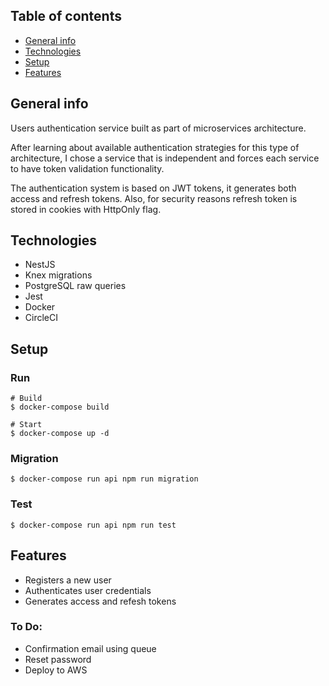 ## Table of contents
* [General info](#general-info)
* [Technologies](#technologies)
* [Setup](#setup)
* [Features](#features)

## General info
Users authentication service built as part of microservices architecture.

After learning about available authentication strategies for this type of architecture,
I chose a service that is independent and forces each service to have token validation functionality.

The authentication system is based on JWT tokens, it generates both access and refresh tokens.
Also, for security reasons refresh token is stored in cookies with HttpOnly flag.

## Technologies
* NestJS
* Knex migrations
* PostgreSQL raw queries
* Jest
* Docker
* CircleCI
	
## Setup
### Run
```
# Build
$ docker-compose build

# Start
$ docker-compose up -d
```

### Migration
```
$ docker-compose run api npm run migration
```

### Test
```
$ docker-compose run api npm run test
```

## Features
* Registers a new user
* Authenticates user credentials
* Generates access and refesh tokens

### To Do:
* Confirmation email using queue
* Reset password
* Deploy to AWS
